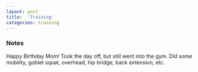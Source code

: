 ```yaml
---
layout: post
title:  'Training'
categories: training
---
```


### Notes

Happy Birthday Mom! Took the day off, but still went into the gym. Did some mobility,
goblet squat, overhead, hip bridge, back extension, etc.
